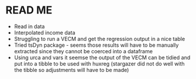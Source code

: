 # READ ME

* Read in data
* Interpolated income data
* Struggling to run a VECM and get the regression output in a nice table
* Tried tsDyn package - seems those results will have to be manually extracted since they cannot be coerced into a dataframe
* Using urca and vars it seemse the output of the VECM can be tidied and put into a tibble to be used with huxreg (stargazer did not do well with the tibble so adjustments will have to be made)
